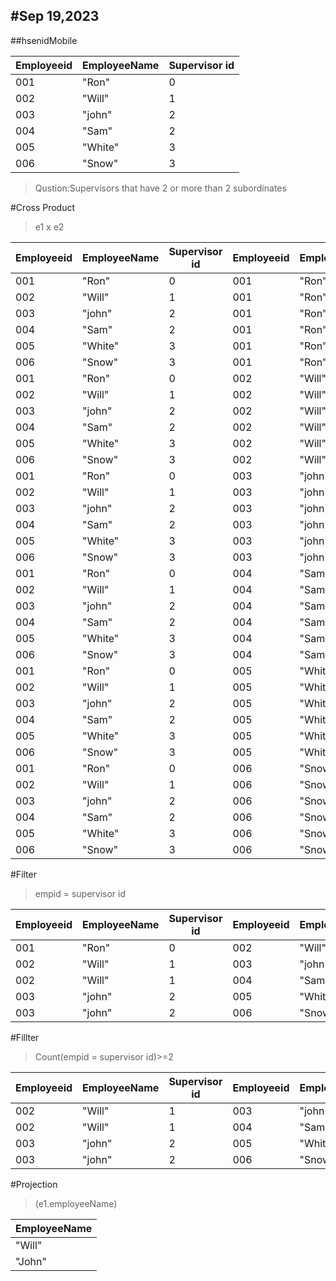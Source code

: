 #Sep 19,2023
---

##hsenidMobile

|**Employeeid**|**EmployeeName**|**Supervisor id**|
|---          |---              |---              |
|001          |"Ron"            |0                |
|002          |"Will"           |1                |
|003          |"john"           |2                |
|004          |"Sam"            |2                |
|005          |"White"          |3                |
|006          |"Snow"           |3                |

>Qustion:Supervisors that have 2 or more than 2 subordinates 

#Cross Product
>e1 x e2

|**Employeeid**|**EmployeeName**|**Supervisor id**|**Employeeid**|**EmployeeName**|**Supervisor id**|
|---          |---              |---              |---          |---              |---              |
|001          |"Ron"            |0                |001          |"Ron"            |0                |
|002          |"Will"           |1                |001          |"Ron"            |0                |
|003          |"john"           |2                |001          |"Ron"            |0                |
|004          |"Sam"            |2                |001          |"Ron"            |0                |
|005          |"White"          |3                |001          |"Ron"            |0                |
|006          |"Snow"           |3                |001          |"Ron"            |0                |
|001          |"Ron"            |0                |002          |"Will"           |1                |
|002          |"Will"           |1                |002          |"Will"           |1                |
|003          |"john"           |2                |002          |"Will"           |1                |
|004          |"Sam"            |2                |002          |"Will"           |1                |
|005          |"White"          |3                |002          |"Will"           |1                |
|006          |"Snow"           |3                |002          |"Will"           |1                |
|001          |"Ron"            |0                |003          |"john"           |2                |
|002          |"Will"           |1                |003          |"john"           |2                |
|003          |"john"           |2                |003          |"john"           |2                |
|004          |"Sam"            |2                |003          |"john"           |2                |
|005          |"White"          |3                |003          |"john"           |2                |
|006          |"Snow"           |3                |003          |"john"           |2                |
|001          |"Ron"            |0                |004          |"Sam"            |2                |
|002          |"Will"           |1                |004          |"Sam"            |2                |
|003          |"john"           |2                |004          |"Sam"            |2                |
|004          |"Sam"            |2                |004          |"Sam"            |2                |
|005          |"White"          |3                |004          |"Sam"            |2                |
|006          |"Snow"           |3                |004          |"Sam"            |2                |
|001          |"Ron"            |0                |005          |"White"          |3                |
|002          |"Will"           |1                |005          |"White"          |3                |
|003          |"john"           |2                |005          |"White"          |3                |
|004          |"Sam"            |2                |005          |"White"          |3                |
|005          |"White"          |3                |005          |"White"          |3                |
|006          |"Snow"           |3                |005          |"White"          |3                |
|001          |"Ron"            |0                |006          |"Snow"           |3                |
|002          |"Will"           |1                |006          |"Snow"           |3                |
|003          |"john"           |2                |006          |"Snow"           |3                |
|004          |"Sam"            |2                |006          |"Snow"           |3                |
|005          |"White"          |3                |006          |"Snow"           |3                |
|006          |"Snow"           |3                |006          |"Snow"           |3                |

#Filter
>empid = supervisor id

|**Employeeid**|**EmployeeName**|**Supervisor id**|**Employeeid**|**EmployeeName**|**Supervisor id**|
|---          |---              |---              |---          |---              |---              |
|001          |"Ron"            |0                |002          |"Will"           |1                |
|002          |"Will"           |1                |003          |"john"           |2                |
|002          |"Will"           |1                |004          |"Sam"            |2                |
|003          |"john"           |2                |005          |"White"          |3                |
|003          |"john"           |2                |006          |"Snow"           |3                |

#Fillter
>Count(empid = supervisor id)>=2

|**Employeeid**|**EmployeeName**|**Supervisor id**|**Employeeid**|**EmployeeName**|**Supervisor id**|
|---          |---              |---              |---          |---              |---              |
|002          |"Will"           |1                |003          |"john"           |2                |
|002          |"Will"           |1                |004          |"Sam"            |2                |
|003          |"john"           |2                |005          |"White"          |3                |
|003          |"john"           |2                |006          |"Snow"           |3                |

#Projection
>(e1.employeeName)

|**EmployeeName**|
|---             |
|"Will"          |
|"John"          |
